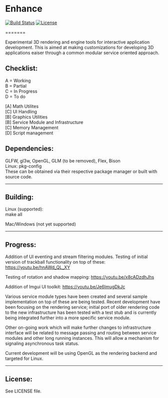 # Enhance

[![Build Status](https://travis-ci.org/bilbil/enhance.svg?branch=master)](https://travis-ci.org/bilbil/enhance)
[![License](https://img.shields.io/:license-bsd-blue.svg?style=round-square)](https://github.com/bilbil/enhance/blob/master/LICENSE.txt)

=======

Experimental 3D rendering and engine tools for interactive application development. This is aimed at making customizations for developing 3D applications eaiser through a common modular service oriented approach.

## Checklist:

A = Working  
B = Partial  
C = In Progress  
D = To do  

[A] Math Utilites  
[C] UI Handling  
[B] Graphics Utilities  
[B] Service Module and Infrastructure  
[C] Memory Management  
[D] Script management  

## Dependencies:

GLFW, gl3w, OpenGL, GLM (to be removed), Flex, Bison  
Linux: pkg-config  
These can be obtained via their respective package manager or built with source code.

--------------------------------------------

## Building:

Linux (supported):  
make all

Mac/Windows (not yet supported)

--------------------------------------------

## Progress:

Addition of UI eventing and stream filtering modules. Testing of initial version of trackball functionality on top of these:
https://youtu.be/hnAWd_QL_XY

Testing of rotation and shadow mapping:
https://youtu.be/x8cADzdhJhs

Addition of Imgui UI toolkit:
https://youtu.be/Je6lmugDkJc

Various service module types have been created and several sample implementation on top of these are being tested. Recent development have been focusing on the rendering service; initial port of older rendering code to the new infrastructure has been tested with a test stub and is currently being integrated further into a more specific service module.

Other on-going work which will make further changes to infrastructure interface will be related to message passing and routing between service modules and other long running instances. This will allow a mechanism for signaling asynchronous task status.

Current development will be using OpenGL as the rendering backend and targeted for Linux.

--------------------------------------------

## License:

See LICENSE file.
